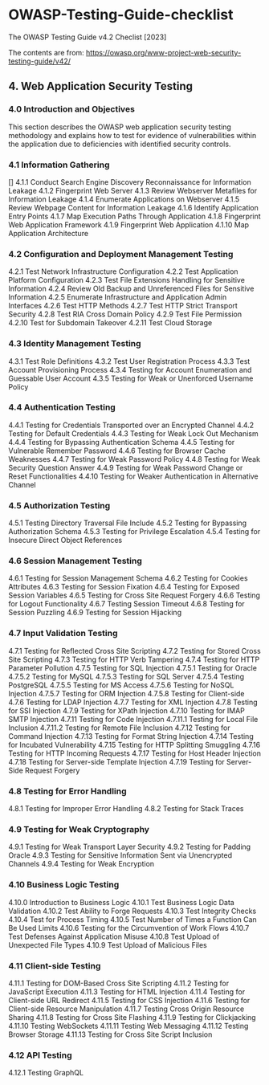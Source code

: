 # OWASP-Testing-Guide-checklist
The OWASP Testing Guide v4.2 Checlist [2023]

The contents are from: https://owasp.org/www-project-web-security-testing-guide/v42/

## 4. Web Application Security Testing

### 4.0 Introduction and Objectives
This section describes the OWASP web application security testing methodology and explains how to test for evidence of vulnerabilities within the application due to deficiencies with identified security controls.

### 4.1 Information Gathering
[] 4.1.1 Conduct Search Engine Discovery Reconnaissance for Information Leakage
4.1.2 Fingerprint Web Server
4.1.3 Review Webserver Metafiles for Information Leakage
4.1.4 Enumerate Applications on Webserver
4.1.5 Review Webpage Content for Information Leakage
4.1.6 Identify Application Entry Points
4.1.7 Map Execution Paths Through Application
4.1.8 Fingerprint Web Application Framework
4.1.9 Fingerprint Web Application
4.1.10 Map Application Architecture

### 4.2 Configuration and Deployment Management Testing
4.2.1 Test Network Infrastructure Configuration
4.2.2 Test Application Platform Configuration
4.2.3 Test File Extensions Handling for Sensitive Information
4.2.4 Review Old Backup and Unreferenced Files for Sensitive Information
4.2.5 Enumerate Infrastructure and Application Admin Interfaces
4.2.6 Test HTTP Methods
4.2.7 Test HTTP Strict Transport Security
4.2.8 Test RIA Cross Domain Policy
4.2.9 Test File Permission
4.2.10 Test for Subdomain Takeover
4.2.11 Test Cloud Storage

### 4.3 Identity Management Testing
4.3.1 Test Role Definitions
4.3.2 Test User Registration Process
4.3.3 Test Account Provisioning Process
4.3.4 Testing for Account Enumeration and Guessable User Account
4.3.5 Testing for Weak or Unenforced Username Policy

### 4.4 Authentication Testing
4.4.1 Testing for Credentials Transported over an Encrypted Channel
4.4.2 Testing for Default Credentials
4.4.3 Testing for Weak Lock Out Mechanism
4.4.4 Testing for Bypassing Authentication Schema
4.4.5 Testing for Vulnerable Remember Password
4.4.6 Testing for Browser Cache Weaknesses
4.4.7 Testing for Weak Password Policy
4.4.8 Testing for Weak Security Question Answer
4.4.9 Testing for Weak Password Change or Reset Functionalities
4.4.10 Testing for Weaker Authentication in Alternative Channel

### 4.5 Authorization Testing
4.5.1 Testing Directory Traversal File Include
4.5.2 Testing for Bypassing Authorization Schema
4.5.3 Testing for Privilege Escalation
4.5.4 Testing for Insecure Direct Object References

### 4.6 Session Management Testing
4.6.1 Testing for Session Management Schema
4.6.2 Testing for Cookies Attributes
4.6.3 Testing for Session Fixation
4.6.4 Testing for Exposed Session Variables
4.6.5 Testing for Cross Site Request Forgery
4.6.6 Testing for Logout Functionality
4.6.7 Testing Session Timeout
4.6.8 Testing for Session Puzzling
4.6.9 Testing for Session Hijacking

### 4.7 Input Validation Testing
4.7.1 Testing for Reflected Cross Site Scripting
4.7.2 Testing for Stored Cross Site Scripting
4.7.3 Testing for HTTP Verb Tampering
4.7.4 Testing for HTTP Parameter Pollution
4.7.5 Testing for SQL Injection
4.7.5.1 Testing for Oracle
4.7.5.2 Testing for MySQL
4.7.5.3 Testing for SQL Server
4.7.5.4 Testing PostgreSQL
4.7.5.5 Testing for MS Access
4.7.5.6 Testing for NoSQL Injection
4.7.5.7 Testing for ORM Injection
4.7.5.8 Testing for Client-side
4.7.6 Testing for LDAP Injection
4.7.7 Testing for XML Injection
4.7.8 Testing for SSI Injection
4.7.9 Testing for XPath Injection
4.7.10 Testing for IMAP SMTP Injection
4.7.11 Testing for Code Injection
4.7.11.1 Testing for Local File Inclusion
4.7.11.2 Testing for Remote File Inclusion
4.7.12 Testing for Command Injection
4.7.13 Testing for Format String Injection
4.7.14 Testing for Incubated Vulnerability
4.7.15 Testing for HTTP Splitting Smuggling
4.7.16 Testing for HTTP Incoming Requests
4.7.17 Testing for Host Header Injection
4.7.18 Testing for Server-side Template Injection
4.7.19 Testing for Server-Side Request Forgery

### 4.8 Testing for Error Handling
4.8.1 Testing for Improper Error Handling
4.8.2 Testing for Stack Traces

### 4.9 Testing for Weak Cryptography
4.9.1 Testing for Weak Transport Layer Security
4.9.2 Testing for Padding Oracle
4.9.3 Testing for Sensitive Information Sent via Unencrypted Channels
4.9.4 Testing for Weak Encryption

### 4.10 Business Logic Testing
4.10.0 Introduction to Business Logic
4.10.1 Test Business Logic Data Validation
4.10.2 Test Ability to Forge Requests
4.10.3 Test Integrity Checks
4.10.4 Test for Process Timing
4.10.5 Test Number of Times a Function Can Be Used Limits
4.10.6 Testing for the Circumvention of Work Flows
4.10.7 Test Defenses Against Application Misuse
4.10.8 Test Upload of Unexpected File Types
4.10.9 Test Upload of Malicious Files

### 4.11 Client-side Testing
4.11.1 Testing for DOM-Based Cross Site Scripting
4.11.2 Testing for JavaScript Execution
4.11.3 Testing for HTML Injection
4.11.4 Testing for Client-side URL Redirect
4.11.5 Testing for CSS Injection
4.11.6 Testing for Client-side Resource Manipulation
4.11.7 Testing Cross Origin Resource Sharing
4.11.8 Testing for Cross Site Flashing
4.11.9 Testing for Clickjacking
4.11.10 Testing WebSockets
4.11.11 Testing Web Messaging
4.11.12 Testing Browser Storage
4.11.13 Testing for Cross Site Script Inclusion

### 4.12 API Testing
4.12.1 Testing GraphQL

